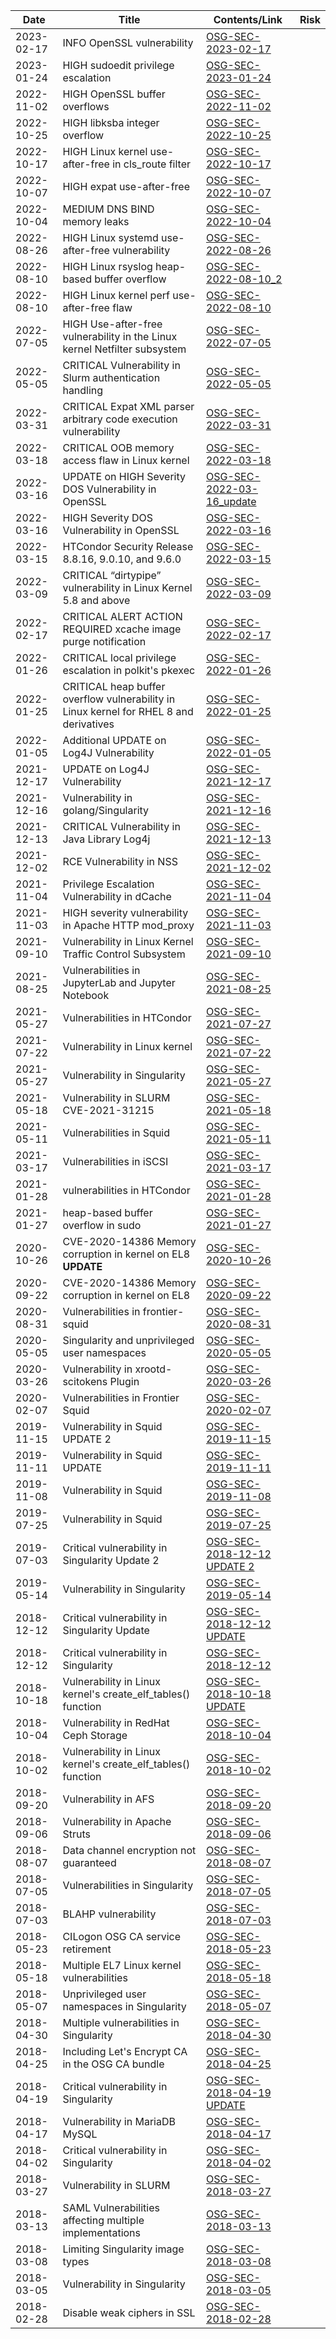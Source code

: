 
| Date        | Title                                                 | Contents/Link       |   Risk        |
|-------------|-------------------------------------------------------|---------------------|---------------|
| 2023-02-17  | INFO OpenSSL vulnerability | [OSG-SEC-2023-02-17](./vulns/OSG-SEC-2023-02-17.md) |     |
| 2023-01-24  | HIGH sudoedit privilege escalation | [OSG-SEC-2023-01-24](./vulns/OSG-SEC-2023-01-24.md) |     |
| 2022-11-02  | HIGH OpenSSL buffer overflows | [OSG-SEC-2022-11-02](./vulns/OSG-SEC-2022-11-02.md) |     |
| 2022-10-25  | HIGH libksba integer overflow | [OSG-SEC-2022-10-25](./vulns/OSG-SEC-2022-10-25.md) |     |
| 2022-10-17  | HIGH Linux kernel use-after-free in cls_route filter | [OSG-SEC-2022-10-17](./vulns/OSG-SEC-2022-10-17.md) |     |
| 2022-10-07  | HIGH expat use-after-free | [OSG-SEC-2022-10-07](./vulns/OSG-SEC-2022-10-07.md) |     |
| 2022-10-04  | MEDIUM DNS BIND memory leaks | [OSG-SEC-2022-10-04](./vulns/OSG-SEC-2022-10-04.md) |     |
| 2022-08-26  | HIGH Linux systemd use-after-free vulnerability | [OSG-SEC-2022-08-26](./vulns/OSG-SEC-2022-08-26.md) |     |
| 2022-08-10  | HIGH Linux rsyslog heap-based buffer overflow | [OSG-SEC-2022-08-10_2](./vulns/OSG-SEC-2022-08-10_2.md) |     |
| 2022-08-10  | HIGH Linux kernel perf use-after-free flaw | [OSG-SEC-2022-08-10](./vulns/OSG-SEC-2022-08-10.md)  |     |
| 2022-07-05  | HIGH Use-after-free vulnerability in the Linux kernel Netfilter subsystem | [OSG-SEC-2022-07-05](./vulns/OSG-SEC-2022-07-05.md) |     |
| 2022-05-05  | CRITICAL Vulnerability in Slurm authentication handling | [OSG-SEC-2022-05-05](./vulns/OSG-SEC-2022-05-05.md) |     |
| 2022-03-31  | CRITICAL Expat XML parser arbitrary code execution vulnerability | [OSG-SEC-2022-03-31](./vulns/OSG-SEC-2022-03-31.md) |     |
| 2022-03-18  | CRITICAL OOB memory access flaw in Linux kernel | [OSG-SEC-2022-03-18](./vulns/OSG-SEC-2022-03-18.md) |     |
| 2022-03-16  | UPDATE on HIGH Severity DOS Vulnerability in OpenSSL | [OSG-SEC-2022-03-16_update](./vulns/OSG-SEC-2022-03-16_update.md) |     |
| 2022-03-16  | HIGH Severity DOS Vulnerability in OpenSSL | [OSG-SEC-2022-03-16](./vulns/OSG-SEC-2022-03-16.md) |     |
| 2022-03-15  | HTCondor Security Release 8.8.16, 9.0.10, and 9.6.0 | [OSG-SEC-2022-03-15](./vulns/OSG-SEC-2022-03-15.md) |     |
| 2022-03-09  | CRITICAL “dirtypipe” vulnerability in Linux Kernel 5.8 and above | [OSG-SEC-2022-03-09](./vulns/OSG-SEC-2022-03-09.md) |     |
| 2022-02-17  | CRITICAL ALERT ACTION REQUIRED xcache image purge notification | [OSG-SEC-2022-02-17](./vulns/OSG-SEC-2022-02-17.md) |     |
| 2022-01-26  | CRITICAL local privilege escalation in polkit's pkexec | [OSG-SEC-2022-01-26](./vulns/OSG-SEC-2022-01-26.md) |     |
| 2022-01-25  | CRITICAL heap buffer overflow vulnerability in Linux kernel for RHEL 8 and derivatives | [OSG-SEC-2022-01-25](./vulns/OSG-SEC-2022-01-25.md) |     |
| 2022-01-05  | Additional UPDATE on Log4J Vulnerability | [OSG-SEC-2022-01-05](./vulns/OSG-SEC-2022-01-05.md) |     |
| 2021-12-17  | UPDATE on Log4J Vulnerability | [OSG-SEC-2021-12-17](./vulns/OSG-SEC-2021-12-17.md) |     |
| 2021-12-16  | Vulnerability in golang/Singularity | [OSG-SEC-2021-12-16](./vulns/OSG-SEC-2021-12-16.md) |     |
| 2021-12-13  | CRITICAL Vulnerability in Java Library Log4j | [OSG-SEC-2021-12-13](./vulns/OSG-SEC-2021-12-13.md) |     |
| 2021-12-02  | RCE Vulnerability in NSS | [OSG-SEC-2021-12-02](./vulns/OSG-SEC-2021-12-02.md) |     |
| 2021-11-04  | Privilege Escalation Vulnerability in dCache | [OSG-SEC-2021-11-04](./vulns/OSG-SEC-2021-11-04.md) |     | 
| 2021-11-03  | HIGH severity vulnerability in Apache HTTP mod_proxy | [OSG-SEC-2021-11-03](./vulns/OSG-SEC-2021-11-03.md) |     |
| 2021-09-10  | Vulnerability in Linux Kernel Traffic Control Subsystem | [OSG-SEC-2021-09-10](./vulns/OSG-SEC-2021-09-10-Vulnerability-in-Linux-Kernel-Traffic-Control-Subsystem.md) |     | 
| 2021-08-25  | Vulnerabilities in JupyterLab and Jupyter Notebook | [OSG-SEC-2021-08-25](./vulns/OSG-SEC-2021-08-25-Vulnerabilities-in-JupyterLab-and-Jupyter-Notebook.md) |     | 
| 2021-05-27  | Vulnerabilities in HTCondor | [OSG-SEC-2021-07-27](./vulns/OSG-SEC-2021-07-27-Vulnerabilities-in-HTCondor.md) |     | 
| 2021-07-22  | Vulnerability in Linux kernel | [OSG-SEC-2021-07-22](./vulns/OSG-SEC-2021-07-22-Vulnerability-in-Linux-kernel.md) |     | 
| 2021-05-27  | Vulnerability in Singularity | [OSG-SEC-2021-05-27](./vulns/OSG-SEC-2021-05-27-Vulnerability-in-Singularity.md) |     | 
| 2021-05-18  | Vulnerability in SLURM CVE-2021-31215 | [OSG-SEC-2021-05-18](./vulns/OSG-SEC-2021-05-18-Vulnerability-in-SLURM-CVE-2021-31215.md) |     | 
| 2021-05-11  | Vulnerabilities in Squid | [OSG-SEC-2021-05-11](./vulns/OSG-SEC-2021-05-11-Vulnerabilities-in-Squid.md) |     | 
| 2021-03-17  | Vulnerabilities in iSCSI | [OSG-SEC-2021-03-17](./vulns/OSG-SEC-2021-03-17-Vulnerabilities-in-iSCSI.md) |     | 
| 2021-01-28  | vulnerabilities in HTCondor | [OSG-SEC-2021-01-28](./vulns/OSG-SEC-2021-01-28-vulnerabilities-in-HTCondor.md) |     | 
| 2021-01-27  | heap-based buffer overflow in sudo | [OSG-SEC-2021-01-27](./vulns/OSG-SEC-2021-01-27-heap-based-buffer-overflow-in-sudo.md) |     |
| 2020-10-26  | CVE-2020-14386 Memory corruption in kernel on EL8 **UPDATE** | [OSG-SEC-2020-10-26](./vulns/OSG-SEC-2020-09-22-CVE-2020-14386-Memory-corruption-in-kernel-on-EL8-UPDATE.md) |     | 
| 2020-09-22  | CVE-2020-14386 Memory corruption in kernel on EL8 | [OSG-SEC-2020-09-22](./vulns/OSG-SEC-2020-09-22-CVE-2020-14386-Memory-corruption-in-kernel-on-EL8.md) |     |
| 2020-08-31  | Vulnerabilities in frontier-squid | [OSG-SEC-2020-08-31](./vulns/OSG-SEC-2020-08-31-Vulnerabilities-in-frontier-squid.md) |     |
| 2020-05-05  | Singularity and unprivileged user namespaces | [OSG-SEC-2020-05-05](./vulns/OSG-SEC-2020-05-05-Singularity-and-unprivileged-user-namespaces.md) |     |
| 2020-03-26  | Vulnerability in xrootd-scitokens Plugin| [OSG-SEC-2020-03-26](./vulns/OSG-SEC-2020-03-26-Vulnerability-in-xrootd-scitokens-plugin.md) |     |
| 2020-02-07  | Vulnerabilities in Frontier Squid| [OSG-SEC-2020-02-07](./vulns/OSG-SEC-2020-02-07-Vulnerabilities-in-frontier-squid.md) |     |
| 2019-11-15  | Vulnerability in Squid UPDATE 2| [OSG-SEC-2019-11-15](./vulns/OSG-SEC-2019-11-15-Vulnerability-in-Squid-UPDATE-2.md) |     |
| 2019-11-11  | Vulnerability in Squid UPDATE| [OSG-SEC-2019-11-11](./vulns/OSG-SEC-2019-11-11-Vulnerability-in-Squid-UPDATE.md) |     |
| 2019-11-08  | Vulnerability in Squid | [OSG-SEC-2019-11-08](./vulns/OSG-SEC-2019-11-08-Vulnerability-in-Squid.md) |     |
| 2019-07-25  | Vulnerability in Squid | [OSG-SEC-2019-07-25](./vulns/OSG-SEC-2019-07-25-Vulnerability-in-Squid.md) |     |
| 2019-07-03  | Critical vulnerability in Singularity Update 2 | [OSG-SEC-2018-12-12 UPDATE 2](./vulns/OSG-SEC-2018-12-12-Critical-vulnerability-in-Singularity-Update-2.md) |     |
| 2019-05-14  | Vulnerability in Singularity | [OSG-SEC-2019-05-14](./vulns/OSG-SEC-2019-05-14-Vulnerability-in-Singularity.md) |     |
| 2018-12-12  | Critical vulnerability in Singularity Update | [OSG-SEC-2018-12-12 UPDATE](./vulns/OSG-SEC-2018-12-12-Critical-vulnerability-in-Singularity-Update.md) |     |
| 2018-12-12  | Critical vulnerability in Singularity | [OSG-SEC-2018-12-12](./vulns/OSG-SEC-2018-12-12-Critical-vulnerability-in-Singularity.md) |     |
| 2018-10-18  | Vulnerability in Linux kernel's create_elf_tables() function | [OSG-SEC-2018-10-18 UPDATE](./vulns/OSG-SEC-2018-10-18-Vulnerability-in-Linux-kernel-Update.md) |     |
| 2018-10-04  | Vulnerability in RedHat Ceph Storage | [OSG-SEC-2018-10-04](./vulns/OSG-SEC-2018-10-04-Vulnerability-in-Red-Hat-Ceph-Storage.md) |     |
| 2018-10-02  | Vulnerability in Linux kernel's create_elf_tables() function | [OSG-SEC-2018-10-02](./vulns/OSG-SEC-2018-10-02-Vulnerability-in-Linux-kernel.md) |     |
| 2018-09-20  | Vulnerability in AFS | [OSG-SEC-2018-09-20](./vulns/OSG-SEC-2018-09-20-Vulnerabilities-in-AFS.md) |     |
| 2018-09-06  | Vulnerability in Apache Struts | [OSG-SEC-2018-09-06](./vulns/OSG-SEC-2018-09-06-Apache-Struts-Vulnerability.md) |     |
| 2018-08-07  | Data channel encryption not guaranteed | [OSG-SEC-2018-08-07](./vulns/OSG-SEC-2018-08-07-data-channel-encryption-not-guaranteed.md) |     |
| 2018-07-05  | Vulnerabilities in Singularity | [OSG-SEC-2018-07-05](./vulns/OSG-SEC-2018-07-05-Singularity-Vulnerabilities.md) |     |
| 2018-07-03  | BLAHP vulnerability | [OSG-SEC-2018-07-03](./vulns/OSG-SEC-2018-07-03-BLAHP-Vulnerability.md) |     |
| 2018-05-23  | CILogon OSG CA service retirement | [OSG-SEC-2018-05-23](./vulns/OSG-SEC-2018-05-23-OSG-CA-service-retirement.md) |     |
| 2018-05-18  | Multiple EL7 Linux kernel vulnerabilities | [OSG-SEC-2018-05-18](./vulns/OSG-SEC-2018-05-18-Multiple-EL7-Linux-kernel-vulnerabilities.md) |     |
| 2018-05-07  | Unprivileged user namespaces in Singularity| [OSG-SEC-2018-05-07](./vulns/OSG-SEC-2018-05-07-Unprivileged-User-Namespaces-vulnerability.md) |     |
| 2018-04-30  | Multiple vulnerabilities in Singularity | [OSG-SEC-2018-04-30](./vulns/OSG-SEC-2018-04-30-Multiple-Singularity-Vulnerabilities.md) |     |
| 2018-04-25  | Including Let's Encrypt CA in the OSG CA bundle | [OSG-SEC-2018-04-25](./vulns/OSG-SEC-2018-04-25-Including-Lets-Encrypt-in-OSG-CA-bundle.md) |     |
| 2018-04-19  | Critical vulnerability in Singularity | [OSG-SEC-2018-04-19 UPDATE](./vulns/OSG-SEC-2018-04-19-Critical-Vulnerability-in-Singularity-Update.md) |     |
| 2018-04-17  | Vulnerability in MariaDB MySQL | [OSG-SEC-2018-04-17](./vulns/OSG-SEC-2018-04-17-Vulnerability-in-MariaDB-MySQL.md) |     |
| 2018-04-02  | Critical vulnerability in Singularity | [OSG-SEC-2018-04-02](./vulns/OSG-SEC-2018-04-02-Critical-Vulnerability-in-Singularity.md) |     |
| 2018-03-27  | Vulnerability in SLURM |[OSG-SEC-2018-03-27](./vulns/OSG-SEC-2018-03-27-SLURM-Vulnerability.md) |     |
| 2018-03-13  | SAML Vulnerabilities affecting multiple implementations | [OSG-SEC-2018-03-13](./vulns/OSG-SEC-2018-03-13-SAML-Vulnerabilities-affecting-multiple-implementations.md) |     |
| 2018-03-08  | Limiting Singularity image types | [OSG-SEC-2018-03-08](./vulns/OSG-SEC-2018-03-08-Limiting-Singularity-image-types.md) |     | 
| 2018-03-05  | Vulnerability in Singularity| [OSG-SEC-2018-03-05](./vulns/OSG-SEC-2018-03-05-Singularity-Vulnerability.md)|     |
| 2018-02-28  | Disable weak ciphers in SSL| [OSG-SEC-2018-02-28](./vulns/OSG-SEC-2018-02-28-Weak-SSL-ciphers.md)|     |
